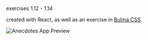 exercises 1.12 - 1.14

created with React, as well as an exercise in [Bulma CSS](https://bulma.io/#).

![Anecdotes App Preview](https://images2.imgbox.com/e3/61/zWTtQ3ou_o.png)
